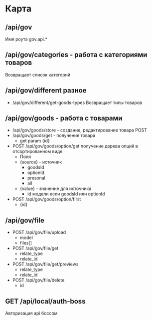 # Карта
## /api/gov
Имя роута gov.api.*

## /api/gov/categories  - работа с категориями товаров
Возвращает список категорий

## /api/gov/different разное
- /api/gov/different/get-goods-types Возвращает типы товаров

## /api/gov/goods - работа с товарами
- /api/gov/goods/store - создание, редактирование товара POST
- /api/gov/goods/get - получение товара
  - get param {id}
- POST /api/gov/goods/option/get получение дерева опций в отсортированном виде
  - Поля
  - {source} - источник
    - goodsId
    - optionId
    - presonal
    - all
  - {value} - значение для источника
    - id модели если goodsId или optionId
- POST /api/gov/goods/option/first
  - {id}

## /api/gov/file
- POST /api/gov/file/upload
  - model
  - files[]
- POST /api/gov/file/get
  - relate_type
  - relate_id
- POST /api/gov/file/get/previews
  - relate_type
  - relate_id
- POST /api/gov/file/delete
  - id

## GET /api/local/auth-boss
  Авторизация api боссом